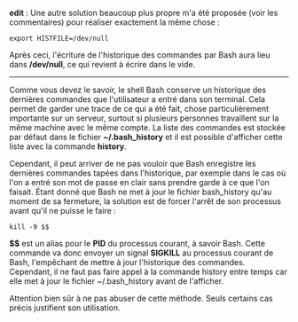 **edit** : Une autre solution beaucoup plus propre m'a été proposée (voir les commentaires) pour réaliser exactement la même chose :

    export HISTFILE=/dev/null

Après ceci, l'écriture de l'historique des commandes par Bash aura lieu dans **/dev/null**, ce qui revient à écrire dans le vide.

* * *

Comme vous devez le savoir, le shell Bash conserve un historique des dernières commandes que l'utilisateur a entré dans son terminal. Cela permet de garder une trace de ce qui a été fait, chose particulièrement importante sur un serveur, surtout si plusieurs personnes travaillent sur la même machine avec le même compte. La liste des commandes est stockée par défaut dans le fichier **~/.bash_history** et il est possible d'afficher cette liste avec la commande **history**.

Cependant, il peut arriver de ne pas vouloir que Bash enregistre les dernières commandes tapées dans l'historique, par exemple dans le cas où l'on a entré son mot de passe en clair sans prendre garde à ce que l'on faisait. Étant donné que Bash ne met à jour le fichier bash_history qu'au moment de sa fermeture, la solution est de forcer l'arrêt de son processus avant qu'il ne puisse le faire :

    kill -9 $$

**$$** est un alias pour le **PID** du processus courant, à savoir Bash. Cette commande va donc envoyer un signal **SIGKILL** au processus courant de Bash, l'empêchant de mettre à jour l'historique des commandes. Cependant, il ne faut pas faire appel à la commande history entre temps car elle met à jour le fichier ~/.bash_history avant de l'afficher.

Attention bien sûr à ne pas abuser de cette méthode. Seuls certains cas précis justifient son utilisation.
